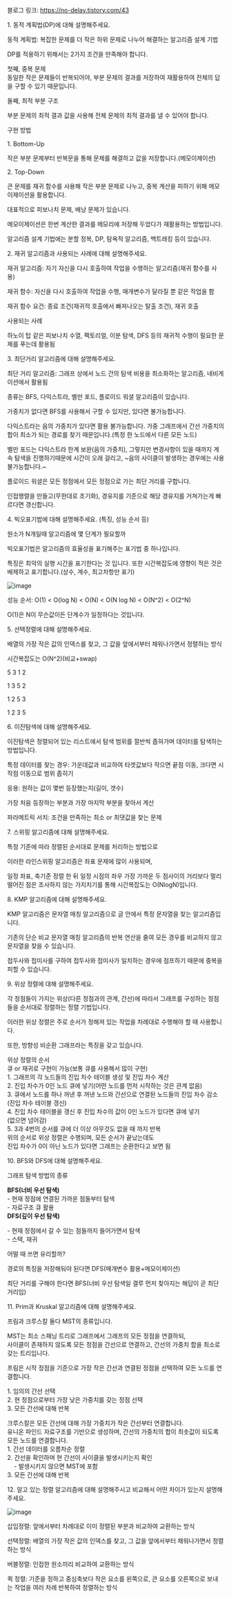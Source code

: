 블로그 링크: https://no-delay.tistory.com/43

1\. 동적 계획법(DP)에 대해 설명해주세요.

동적 계획법: 복잡한 문제를 더 작은 하위 문제로 나누어 해결하는 알고리즘 설계 기법

DP를 적용하기 위해서는 2가지 조건을 만족해야 합니다.

첫째, 중복 문제  
동일한 작은 문제들이 반복되어야, 부분 문제의 결과를 저장하여 재활용하여 전체의 답을 구할 수 있기 때문입니다.

둘째, 최적 부분 구조

부분 문제의 최적 결과 값을 사용해 전체 문제의 최적 결과를 낼 수 있어야 합니다.

구현 방법

1\. Bottom-Up

작은 부분 문제부터 반복문을 통해 문제를 해결하고 값을 저장합니다.(메모이제이션)

2\. Top-Down

큰 문제를 재귀 함수를 사용해 작은 부분 문제로 나누고, 중복 계산을 피하기 위해 메모이제이션을 활용합니다.

대표적으로 피보나치 문제, 배낭 문제가 있습니다.

메모이제이션은 한번 계산한 결과를 메모리에 저장해 두었다가 재활용하는 방법입니다.

알고리즘 설계 기법에는 분할 정복, DP, 탐욕적 알고리즘, 백트래킹 등이 있습니다.

2\. 재귀 알고리즘과 사용되는 사례에 대해 설명해주세요.

재귀 알고리즘: 자기 자신을 다시 호출하여 작업을 수행하는 알고리즘(재귀 함수를 사용)

재귀 함수: 자신을 다시 호출하여 작업을 수행, 매개변수가 달라질 뿐 같은 작업을 함

재귀 함수 요건: 종료 조건(재귀적 호출에서 빠져나오는 탈출 조건), 재귀 호출

사용되는 사례

하노이 탑 같은 피보나치 수열, 팩토리얼, 이분 탐색, DFS 등의 재귀적 수행이 필요한 문제를 푸는데 활용됨

3\. 최단거리 알고리즘에 대해 설명해주세요.

최단 거리 알고리즘: 그래프 상에서 노드 간의 탐색 비용을 최소화하는 알고리즘, 네비게이션에서 활용됨

종류는 BFS, 다익스트라, 벨만 포드, 플로이드 워셜 알고리즘이 있습니다.

가중치가 없다면 BFS를 사용해서 구할 수 있지만, 있다면 불가능합니다.

다익스트라는 음의 가중치가 있다면 활용 불가능합니다. 가중 그래프에서 간선 가중치의 합이 최소가 되는 경로를 찾기 때문입니다.(특정 한 노드에서 다른 모든 노드)

벨만 포드는 다익스트라 한계 보완(음의 가중치), 그렇지만 변경사항이 있을 때까지 계속 탐색을 진행하기때문에 시간이 오래 걸리고, ~음의 사이클이 발생하는 경우에는 사용 불가능합니다.~

플로이드 워셜은 모든 정점에서 모든 정점으로 가는 최단 거리를 구합니다.

인접행렬을 만들고(무한대로 초기화), 경유지를 기준으로 해당 경유지를 거쳐가는게 빠르다면 갱신합니다.

4\. 빅오표기법에 대해 설명해주세요. (특징, 성능 순서 등)

원소가 N개일때 알고리즘에 몇 단계가 필요할까

빅오표기법은 알고리즘의 효율성을 표기해주는 표기법 중 하나입니다.

특징은 최악의 실행 시간을 표기한다는 것 입니다. 또한 시간복잡도에 영향이 적은 것은 배제하고 표기합니다.(상수, 계수, 최고차항만 표기)

![image](https://github.com/SsafyStudy13/CS_Study/assets/57094856/86fb353a-cc1e-40fb-a139-bf1c52ce9fe1)


성능 순서: O(1) < O(log N) < O(N) < O(N log N) < O(N^2) < O(2^N)

O(1)은 N이 무슨값이든 단계수가 일정하다는 것입니다.

  
5\. 선택정렬에 대해 설명해주세요.

배열의 가장 작은 값의 인덱스를 찾고, 그 값을 앞에서부터 채워나가면서 정렬하는 방식

시간복잡도는 O(N^2)(비교+swap)

5 3 1 2

1 3 5 2

1 2 5 3

1 2 3 5

6\. 이진탐색에 대해 설명해주세요.

이진탐색은 정렬되어 있는 리스트에서 탐색 범위를 절반씩 좁혀가며 데이터를 탐색하는 방법입니다.

특정 데이터를 찾는 경우: 가운데값과 비교하여 타겟값보다 작으면 끝점 이동, 크다면 시작점 이동으로 범위 좁히기

응용: 원하는 값이 몇번 등장했는지(길이, 갯수)

가장 처음 등장하는 부분과 가장 마지막 부분을 찾아서 계산

파라메트릭 서치: 조건을 만족하는 최소 or 최댓값을 찾는 문제

  
7\. 스위핑 알고리즘에 대해 설명해주세요.

특정 기준에 따라 정렬된 순서대로 문제를 처리하는 방법으로

이러한 라인스위핑 알고리즘은 좌표 문제에 많이 사용되며,

일정 좌표, 축기준 정렬 한 뒤 일정 시점의 좌우 가장 가까운 두 점사이의 거리보다 멀리떨어진 점은 조사하지 않는 가지치기를 통해 시간복잡도는 O(NlogN)입니다.

  
8\. KMP 알고리즘에 대해 설명해주세요.

KMP 알고리즘은 문자열 매칭 알고리즘으로 글 안에서 특정 문자열을 찾는 알고리즘입니다.

기존의 단순 비교 문자열 매칭 알고리즘의 반복 연산을 줄여 모든 경우를 비교하지 않고 문자열을 찾을 수 있습니다.

접두사와 접미사를 구하여 접두사와 접미사가 일치하는 경우에 점프하기 때문에 중복을 피할 수 있습니다.

  
9\. 위상 정렬에 대해 설명해주세요.

각 정점들이 가지는 위상(다른 정점과의 관계, 간선)에 따라서 그래프를 구성하는 정점들을 순서대로 정렬하는 정렬 기법입니다.

이러한 위상 정렬은 주로 순서가 정해져 있는 작업을 차례대로 수행해야 할 때 사용합니다.

또한, 방향성 비순환 그래프라는 특징을 갖고 있습니다.

위상 정렬의 순서  
큐 or 재귀로 구현이 가능(보통 큐를 사용해서 많이 구현)  
1. 그래프의 각 노드들의 진입 차수 테이블 생성 및 진입 차수 계산  
2. 진입 차수가 0인 노드 큐에 넣기(어떤 노드를 먼저 시작하는 것은 관계 없음)  
3. 큐에서 노드를 하나 꺼낸 후 꺼낸 노드와 간선으로 연결된 노드들의 진입 차수 감소  
(진입 차수 테이블 갱신)  
4. 진입 차수 테이블을 갱신 후 진입 차수의 값이 0인 노드가 있다면 큐에 넣기  
(없으면 넘어감)  
5\. 3과 4번의 순서를 큐에 더 이상 아무것도 없을 때 까지 반복  
위의 순서로 위상 정렬은 수행되며, 모든 순서가 끝났는데도  
진입 차수가 0이 아닌 노드가 있다면 그래프는 순환한다고 보면 됨

10\. BFS와 DFS에 대해 설명해주세요.

그래프 탐색 방법의 종류

**BFS(너비 우선 탐색)**  
\- 현재 정점에 연결된 가까운 점들부터 탐색  
\- 자료구조 큐 활용  
**DFS(깊이 우선 탐색)**

\- 현재 정점에서 갈 수 있는 점들까지 들어가면서 탐색  
\- 스택, 재귀

어떨 때 쓰면 유리할까?

경로의 특징을 저장해둬야 된다면 DFS(매개변수 활용+메모이제이션)

최단 거리를 구해야 한다면 BFS(너비 우선 탐색일 결루 먼저 찾아지는 해답이 곧 최단 거리임)

  
11\. Prim과 Kruskal 알고리즘에 대해 설명해주세요.

프림과 크루스칼 둘다 MST의 종류입니다.

MST는 최소 스패닝 트리로 그래프에서 그래프의 모든 정점을 연결하되,  
사이클이 존재하지 않도록 모든 정점을 간선으로 연결하고, 간선의 가중치 합을 최소로 갖는 트리입니다.

프림은 시작 정점을 기준으로 가장 작은 간선과 연결된 정점을 선택하여 모든 노드를 연결합니다.

1. 임의의 간선 선택  
2. 현 정점으로부터 가장 낮은 가중치를 갖는 정점 선택  
3\. 모든 간선에 대해 반복

크루스칼은 모든 간선에 대해 가장 가중치가 작은 간선부터 연결합니다.  
유니온 파인드 자료구조를 기반으로 생성하며, 간선의 가중치의 합이 최솟값이 되도록 모든 노드를 연결합니다.  
1. 간선 데이터를 오름차순 정렬  
2. 간선을 확인하며 현 간선이 사이클을 발생시키는지 확인  
    - 발생시키지 않으면 MST에 포함  
3\. 모든 간선에 대해 반복

12\. 알고 있는 정렬 알고리즘에 대해 설명해주시고 비교해서 어떤 차이가 있는지 설명해주세요.

![image](https://github.com/SsafyStudy13/CS_Study/assets/57094856/7d71850a-8ab9-4e32-b156-a665d3939272)


삽입정렬: 앞에서부터 차례대로 이미 정렬된 부분과 비교하여 교환하는 방식

선택정렬: 배열의 가장 작은 값의 인덱스를 찾고, 그 값을 앞에서부터 채워나가면서 정렬하는 방식

버블정렬: 인접한 원소끼리 비교하여 교환하는 방식

퀵 정렬: 기준을 정하고 중심축보다 작은 요소를 왼쪽으로, 큰 요소를 오른쪽으로 보내는 작업을 여러 차례 반복하여 정렬하는 방식
